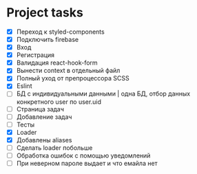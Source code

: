 # Project tasks

- [x] Переход к styled-components
- [x] Подключить firebase
- [x] Вход
- [x] Регистрация
- [x] Валидация react-hook-form
- [x] Вынести context в отдельный файл
- [x] Полный уход от препроцессора SCSS
- [x] Eslint
- [ ] БД с индивидуальными данными | одна БД, отбор данных конкретного user по user.uid
- [ ] Страница задач
- [ ] Добавление задач
- [ ] Тесты
- [x] Loader
- [x] Добавлены aliases
- [ ] Сделать loader побольше
- [ ] Обработка ошибок с помощью уведомлений
- [ ] При неверном пароле выдает и что емайла нет
